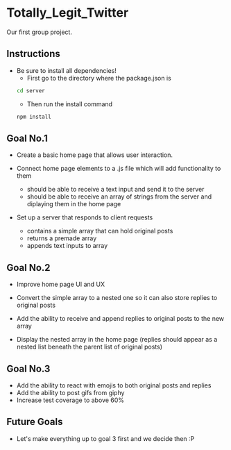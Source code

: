 # Totally_Legit_Twitter
Our first group project.

## Instructions
- Be sure to install all dependencies!
    - First go to the directory where the package.json is
    ```bash
    cd server
    ```
    - Then run the install command
    ```bash
    npm install
    ```

## Goal No.1
- Create a basic home page that allows user interaction.

- Connect home page elements to a .js file which will add functionality to them
    - should be able to receive a text input and send it to the server
    - should be able to receive an array of strings from the server and diplaying them in the home page

- Set up a server that responds to client requests
    - contains a simple array that can hold original posts
    - returns a premade array
    - appends text inputs to array

## Goal No.2
- Improve home page UI and UX

- Convert the simple array to a nested one so it can also store replies to original posts

- Add the ability to receive and append replies to original posts to the new array

- Display the nested array in the home page
    (replies should appear as a nested list beneath the parent list of original posts)

## Goal No.3
- Add the ability to react with emojis to both original posts and replies
- Add the ability to post gifs from giphy
- Increase test coverage to above 60%

## Future Goals
- Let's make everything up to goal 3 first and we decide then :P